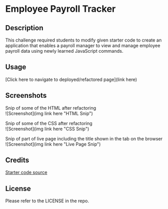 # Employee Payroll Tracker

## Description

This challenge required students to modify given starter code to create an application that enables a payroll manager to view and manage employee payroll data using newly learned JavaScript commands.

## Usage

[Click here to navigate to deployed/refactored page](link here)

## Screenshots
Snip of some of the HTML after refactoring \
![Screenshot](img link here "HTML Snip") 

Snip of some of the CSS after refactoring \
![Screenshot](img link here "CSS Snip") 

Snip of part of live page including the title shown in the tab on the browser \
![Screenshot](img link here "Live Page Snip") 

## Credits

[Starter code source]([https://github.com/coding-boot-camp/curly-potato])

## License

Please refer to the LICENSE in the repo.

